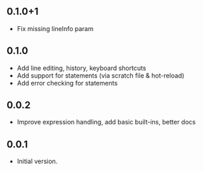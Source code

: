 ## 0.1.0+1

- Fix missing lineInfo param

## 0.1.0

- Add line editing, history, keyboard shortcuts
- Add support for statements (via scratch file & hot-reload)
- Add error checking for statements


## 0.0.2

- Improve expression handling, add basic built-ins, better docs


## 0.0.1

- Initial version.
